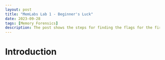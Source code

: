 ```yaml
---
layout: post
title: "MemLabs Lab 1 - Beginner's Luck"
date: 2023-09-28
tags: [Memory Forensics] 
description: The post shows the steps for finding the flags for the first challenge of MemLabs.
---
```


# Introduction
